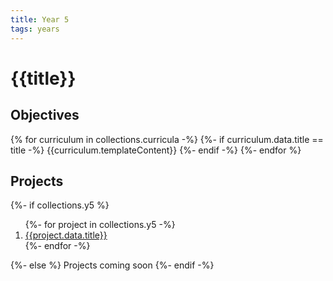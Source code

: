 ```yaml
---
title: Year 5
tags: years
---
```


# {{title}}

## Objectives

{% for curriculum in collections.curricula -%}
{%- if curriculum.data.title == title -%}
{{curriculum.templateContent}}
{%- endif -%}
{%- endfor %}

## Projects

{%- if collections.y5 %}

<ol>
{%- for project in collections.y5 -%}
<li><a href="{{project.url}}">{{project.data.title}}</a></li>
{%- endfor -%}
</ol>
{%- else %}
Projects coming soon
{%- endif -%}

